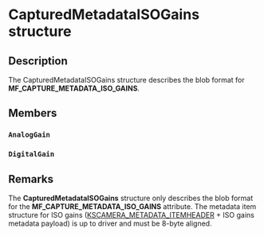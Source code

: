# CapturedMetadataISOGains structure

## Description

The CapturedMetadataISOGains structure describes the blob format for **MF_CAPTURE_METADATA_ISO_GAINS**.

## Members

### `AnalogGain`

### `DigitalGain`

## Remarks

The **CapturedMetadataISOGains** structure only describes the blob format for the **MF_CAPTURE_METADATA_ISO_GAINS** attribute. The metadata item structure for ISO gains ([KSCAMERA_METADATA_ITEMHEADER](https://learn.microsoft.com/windows-hardware/drivers/ddi/content/ksmedia/ns-ksmedia-tagkscamera_metadata_itemheader) + ISO gains metadata payload) is up to driver and must be 8-byte aligned.